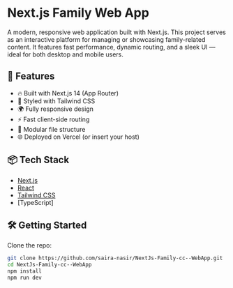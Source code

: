 # Next.js Family Web App

A modern, responsive web application built with Next.js. This project serves as an interactive platform for managing or showcasing family-related content. It features fast performance, dynamic routing, and a sleek UI — ideal for both desktop and mobile users.

## 🚀 Features

- 🔥 Built with Next.js 14 (App Router)
- 🎨 Styled with Tailwind CSS
- 🌍 Fully responsive design
- ⚡ Fast client-side routing
- 📁 Modular file structure
- 🌐 Deployed on Vercel (or insert your host)

## 📦 Tech Stack

- [Next.js](https://nextjs.org/)
- [React](https://reactjs.org/)
- [Tailwind CSS](https://tailwindcss.com/)
- [TypeScript]

## 🛠️ Getting Started

Clone the repo:

```bash
git clone https://github.com/saira-nasir/NextJs-Family-cc--WebApp.git
cd NextJs-Family-cc--WebApp
npm install
npm run dev
